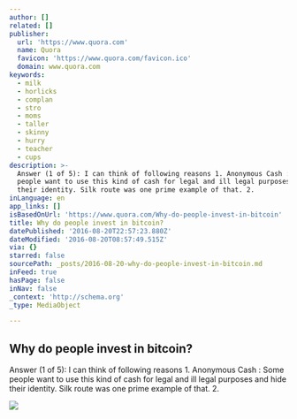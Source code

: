 ```yaml
---
author: []
related: []
publisher:
  url: 'https://www.quora.com'
  name: Quora
  favicon: 'https://www.quora.com/favicon.ico'
  domain: www.quora.com
keywords:
  - milk
  - horlicks
  - complan
  - stro
  - moms
  - taller
  - skinny
  - hurry
  - teacher
  - cups
description: >-
  Answer (1 of 5): I can think of following reasons 1. Anonymous Cash : Some
  people want to use this kind of cash for legal and ill legal purposes and hide
  their identity. Silk route was one prime example of that. 2.
inLanguage: en
app_links: []
isBasedOnUrl: 'https://www.quora.com/Why-do-people-invest-in-bitcoin'
title: Why do people invest in bitcoin?
datePublished: '2016-08-20T22:57:23.880Z'
dateModified: '2016-08-20T08:57:49.515Z'
via: {}
starred: false
sourcePath: _posts/2016-08-20-why-do-people-invest-in-bitcoin.md
inFeed: true
hasPage: false
inNav: false
_context: 'http://schema.org'
_type: MediaObject

---
```

<article style=""><h1>Why do people invest in bitcoin?</h1><p>Answer (1 of 5): I can think of following reasons 1. Anonymous Cash : Some people want to use this kind of cash for legal and ill legal purposes and hide their identity. Silk route was one prime example of that. 2.</p><img src="https://qph.ec.quoracdn.net/main-thumb-t-478194-200-iihxmwcvockpiyoyeuhdguvynmntnsec.jpeg" /></article>